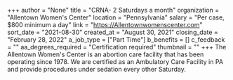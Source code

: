+++
author = "None"
title = "CRNA- 2 Saturdays a month"
organization = "Allentown Women's Center"
location = "Pennsylvania"
salary = "Per case, $800 minimum a day"
link = "https://Allentownwomenscenter.com"
sort_date = "2021-08-30"
created_at = "August 30, 2021"
closing_date = "February 28, 2022"
a_job_type = ["Part Time"]
b_benefits = []
c_feedback = ""
aa_degrees_required = "Certification required"
thumbnail = ""
+++
The Allentown Women's Center is an abortion care facility that has been operating since 1978. We are certified as an Ambulatory Care Facility in PA and provide procedures under  sedation every other Saturday.